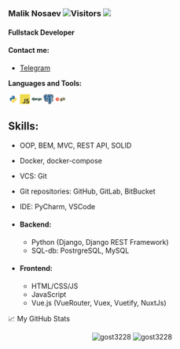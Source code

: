 ### Malik Nosaev ![Visitors](https://visitor-badge.glitch.me/badge?page_id=gost3228) <img src="https://media.giphy.com/media/hvRJCLFzcasrR4ia7z/giphy.gif" width="25px">
#### Fullstack Developer

#### Contact me: 
  + [Telegram](https://t.me/darklight2456)
<p></p>

**Languages and Tools:**  

<code><img height="20" src="https://raw.githubusercontent.com/github/explore/80688e429a7d4ef2fca1e82350fe8e3517d3494d/topics/python/python.png"></code>
<code><img height="20" src="https://raw.githubusercontent.com/github/explore/80688e429a7d4ef2fca1e82350fe8e3517d3494d/topics/javascript/javascript.png"></code>
<code><img height="20" src="https://raw.githubusercontent.com/github/explore/80688e429a7d4ef2fca1e82350fe8e3517d3494d/topics/django/django.png"></code>
<code><img height="20" src="https://raw.githubusercontent.com/github/explore/80688e429a7d4ef2fca1e82350fe8e3517d3494d/topics/postgresql/postgresql.png"></code>
<code><img height="20" src="https://raw.githubusercontent.com/github/explore/80688e429a7d4ef2fca1e82350fe8e3517d3494d/topics/git/git.png"></code>

Skills:
---
  + OOP, BEM, MVC, REST API, SOLID
  + Docker, docker-compose
  + VCS: Git
  + Git repositories: GitHub, GitLab, BitBucket
  + IDE: PyCharm, VSCode

 
  + #### Backend:

    + Python (Django, Django REST Framework)
    + SQL-db: PostrgreSQL, MySQL


  + #### Frontend:

    + HTML/CSS/JS
    + JavaScript
    + Vue.js (VueRouter, Vuex, Vuetify, NuxtJs)
  

📈 My GitHub Stats

<p align="center"> <img src="https://github-readme-stats.vercel.app/api?username=gost3228&show_icons=true&theme=gotham" alt="gost3228" /> <img src="https://github-readme-stats.vercel.app/api/top-langs/?username=gost3228&count_private=false&hide=tsql&langs_count=7&theme=gotham&layout=compact" alt="gost3228" /></p>
